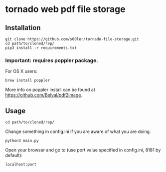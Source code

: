 # tornado web pdf file storage

## Installation
```
git clone https://github.com/s00ler/tornado-file-storage.git
cd path/to/cloned/rep/
pip3 install -r requirements.txt
```
### Important: requires poppler package.
For OS X users:
```
brew install poppler
```
More info on poppler install can be found at https://github.com/Belval/pdf2image.

## Usage
```
cd path/to/cloned/rep/
```
Change something in config.ini if you are aware of what you are doing.
```
python3 main.py
```
Open your browser and go to (use port value specified in config.ini, 8181 by default):
```
localhost:port
```
